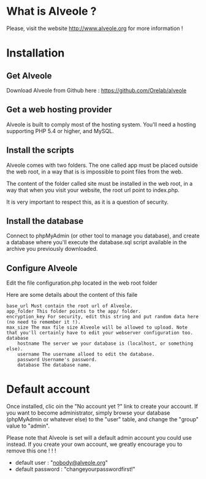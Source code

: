 


# What is Alveole ?

Please, visit the website http://www.alveole.org for more information !


# Installation

## Get Alveole

Download Alveole from Github here : https://github.com/Orelab/alveole

## Get a web hosting provider

Alveole is built to comply most of the hosting system. You'll need a hosting supporting PHP 5.4 or higher, and MySQL.

## Install the scripts

Alveole comes with two folders. The one called app must be placed outside the web root, in a way that is is impossible to point files from the web.

The content of the folder called site must be installed in the web root, in a way that when you visit your website, the root url point to index.php.

It is very important to respect this, as it is a question of security.

## Install the database

Connect to phpMyAdmin (or other tool to manage you database), and create a database where you'll execute the database.sql script available in the archive you previously downloaded.

## Configure Alveole

Edit the file configuration.php located in the web root folder

Here are some details about the content of this faile

    base_url Must contain the root url of Alveole.
    app_folder This folder points to the app/ folder.
    encryption_key For security, edit this string and put random data here (no need to remember it !).
    max_size The max file size Alveole will be allowed to upload. Note that you'll certainly have to edit your webserver configuration too.
    database
        hostname The server we your database is (localhost, or something else).
        username The username alloed to edit the database.
        password Username's password.
        database The database name.





# Default account

Once installed, clic oin the "No account yet ?" link to create your account.
If you want to become administrator, simply browse your database (phpMyAdmin or whatever else) to the "user" table,
and change the "group" value to "admin".

Please note that Alveole is set will a default admin account you could use instead. If you create your own account,
we greatly encourage you to remove this one ! ! !

- default user : "nobody@alveole.org"
- default password : "changeyourpasswordfirst!"



